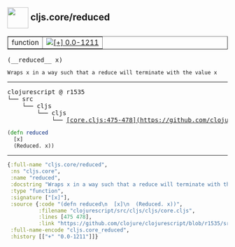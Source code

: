 ## <img width="48px" valign="middle" src="http://i.imgur.com/Hi20huC.png"> cljs.core/reduced

 <table border="1">
<tr>
<td>function</td>
<td><a href="https://github.com/cljsinfo/api-refs/tree/0.0-1211"><img valign="middle" alt="[+] 0.0-1211" src="https://img.shields.io/badge/+-0.0--1211-lightgrey.svg"></a> </td>
</tr>
</table>

 <samp>
(__reduced__ x)<br>
</samp>

```
Wraps x in a way such that a reduce will terminate with the value x
```

---

 <pre>
clojurescript @ r1535
└── src
    └── cljs
        └── cljs
            └── <ins>[core.cljs:475-478](https://github.com/clojure/clojurescript/blob/r1535/src/cljs/cljs/core.cljs#L475-L478)</ins>
</pre>

```clj
(defn reduced
  [x]
  (Reduced. x))
```


---

```clj
{:full-name "cljs.core/reduced",
 :ns "cljs.core",
 :name "reduced",
 :docstring "Wraps x in a way such that a reduce will terminate with the value x",
 :type "function",
 :signature ["[x]"],
 :source {:code "(defn reduced\n  [x]\n  (Reduced. x))",
          :filename "clojurescript/src/cljs/cljs/core.cljs",
          :lines [475 478],
          :link "https://github.com/clojure/clojurescript/blob/r1535/src/cljs/cljs/core.cljs#L475-L478"},
 :full-name-encode "cljs.core_reduced",
 :history [["+" "0.0-1211"]]}

```
